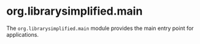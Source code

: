 org.librarysimplified.main
===

The `org.librarysimplified.main` module provides the main entry point
for applications.
